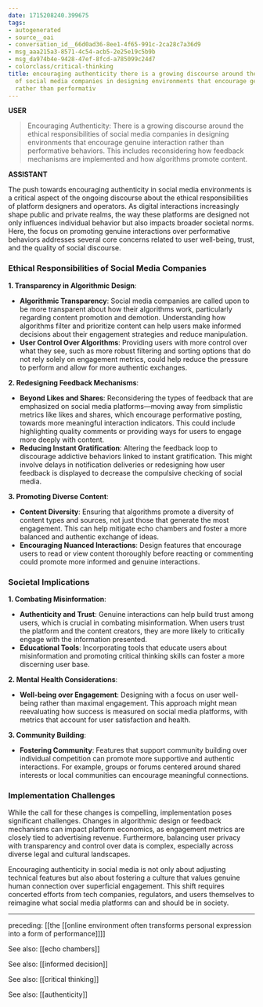 ```yaml
---
date: 1715208240.399675
tags:
- autogenerated
- source__oai
- conversation_id__66d0ad36-8ee1-4f65-991c-2ca28c7a36d9
- msg_aaa215a3-8571-4c54-acb5-2e25e19c5b9b
- msg_da974b4e-9428-47ef-8fcd-a785099c24d7
- colorclass/critical-thinking
title: encouraging authenticity there is a growing discourse around the ethical responsibilities
  of social media companies in designing environments that encourage genuine interaction
  rather than performativ
---
```


**USER**

>Encouraging Authenticity: There is a growing discourse around the ethical responsibilities of social media companies in designing environments that encourage genuine interaction rather than performative behaviors. This includes reconsidering how feedback mechanisms are implemented and how algorithms promote content.


**ASSISTANT**

The push towards encouraging authenticity in social media environments is a critical aspect of the ongoing discourse about the ethical responsibilities of platform designers and operators. As digital interactions increasingly shape public and private realms, the way these platforms are designed not only influences individual behavior but also impacts broader societal norms. Here, the focus on promoting genuine interactions over performative behaviors addresses several core concerns related to user well-being, trust, and the quality of social discourse.

### Ethical Responsibilities of Social Media Companies

**1. Transparency in Algorithmic Design**:
   - **Algorithmic Transparency**: Social media companies are called upon to be more transparent about how their algorithms work, particularly regarding content promotion and demotion. Understanding how algorithms filter and prioritize content can help users make informed decisions about their engagement strategies and reduce manipulation.
   - **User Control Over Algorithms**: Providing users with more control over what they see, such as more robust filtering and sorting options that do not rely solely on engagement metrics, could help reduce the pressure to perform and allow for more authentic exchanges.

**2. Redesigning Feedback Mechanisms**:
   - **Beyond Likes and Shares**: Reconsidering the types of feedback that are emphasized on social media platforms—moving away from simplistic metrics like likes and shares, which encourage performative posting, towards more meaningful interaction indicators. This could include highlighting quality comments or providing ways for users to engage more deeply with content.
   - **Reducing Instant Gratification**: Altering the feedback loop to discourage addictive behaviors linked to instant gratification. This might involve delays in notification deliveries or redesigning how user feedback is displayed to decrease the compulsive checking of social media.

**3. Promoting Diverse Content**:
   - **Content Diversity**: Ensuring that algorithms promote a diversity of content types and sources, not just those that generate the most engagement. This can help mitigate echo chambers and foster a more balanced and authentic exchange of ideas.
   - **Encouraging Nuanced Interactions**: Design features that encourage users to read or view content thoroughly before reacting or commenting could promote more informed and genuine interactions.

### Societal Implications

**1. Combating Misinformation**:
   - **Authenticity and Trust**: Genuine interactions can help build trust among users, which is crucial in combating misinformation. When users trust the platform and the content creators, they are more likely to critically engage with the information presented.
   - **Educational Tools**: Incorporating tools that educate users about misinformation and promoting critical thinking skills can foster a more discerning user base.

**2. Mental Health Considerations**:
   - **Well-being over Engagement**: Designing with a focus on user well-being rather than maximal engagement. This approach might mean reevaluating how success is measured on social media platforms, with metrics that account for user satisfaction and health.

**3. Community Building**:
   - **Fostering Community**: Features that support community building over individual competition can promote more supportive and authentic interactions. For example, groups or forums centered around shared interests or local communities can encourage meaningful connections.

### Implementation Challenges

While the call for these changes is compelling, implementation poses significant challenges. Changes in algorithmic design or feedback mechanisms can impact platform economics, as engagement metrics are closely tied to advertising revenue. Furthermore, balancing user privacy with transparency and control over data is complex, especially across diverse legal and cultural landscapes.

Encouraging authenticity in social media is not only about adjusting technical features but also about fostering a culture that values genuine human connection over superficial engagement. This shift requires concerted efforts from tech companies, regulators, and users themselves to reimagine what social media platforms can and should be in society.


---

preceding: [[the [[online environment often transforms personal expression into a form of performance]]]]

See also: [[echo chambers]]


See also: [[informed decision]]


See also: [[critical thinking]]


See also: [[authenticity]]